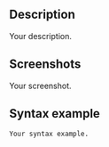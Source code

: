 ## Description

Your description.

## Screenshots

Your screenshot.

## Syntax example

```adoc
Your syntax example.
```
